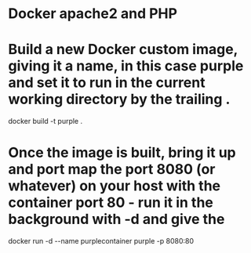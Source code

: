 # Docker apache2 and PHP

# Build a new Docker custom image, giving it a name, in this case purple and set it to run in the current working directory by the trailing .
docker build -t purple .

# Once the image is built, bring it up and port map the port 8080 (or whatever) on your host with the container port 80 - run it in the background with -d and give the 
docker run -d --name purplecontainer purple -p 8080:80
